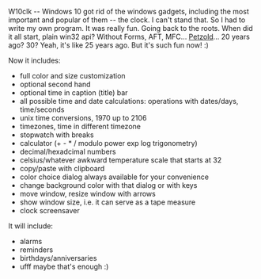 W10clk -- Windows 10 got rid of the windows gadgets, including the most important and popular of them -- the clock.
I can't stand that. So I had to write my own program. It was really fun. Going back to the roots.
When did it all start, plain win32 api? Without Forms, AFT, MFC... [Petzold](https://en.wikipedia.org/wiki/Charles_Petzold)... 20 years ago? 30? Yeah, it's like 25 years ago. But it's such fun now! :)

Now it includes:
* full color and size customization
* optional second hand
* optional time in caption (title) bar
* all possible time and date calculations: operations with dates/days, time/seconds
* unix time conversions, 1970 up to 2106
* timezones, time in different timezone
* stopwatch with breaks
* calculator (+ - * / modulo power exp log trigonometry)
* decimal/hexadcimal numbers
* celsius/whatever awkward temperature scale that starts at 32
* copy/paste with clipboard
* color choice dialog always available for your convenience
* change background color with that dialog or with keys
* move window, resize window with arrows
* show window size, i.e. it can serve as a tape measure
* clock screensaver

It will include:
* alarms
* reminders
* birthdays/anniversaries
* ufff maybe that's enough :)
